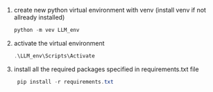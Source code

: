 1. create new python virtual environment with venv (install venv if not allready installed)
   ```powershell
   python -m vev LLM_env

2. activate the virtual environment
   ```powershell
   .\LLM_env\Scripts\Activate

3. install all the required packages specified in requirements.txt file
   ```powershell
    pip install -r requirements.txt
